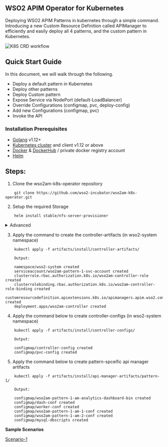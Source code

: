 ## WSO2 APIM Operator for Kubernetes

Deploying WSO2 APIM Patterns in kubernetes through a simple command. Introducing a new Custom Resource Definition called APIManager to efficiently and easily deploy all 4 patterns, and the custom pattern in Kubernetes.

![K8S CRD workflow](https://lh3.googleusercontent.com/-wqlc7Sgs72s/XhbIAHVK36I/AAAAAAAADOM/_9lEe_RtNks9fj9j87zaB65dWI1bw2ONgCK8BGAsYHg/s0/pic1.png "K8S CRD workflow")

## Quick Start Guide

In this document, we will walk through the following.
* Deploy a default pattern in Kubernetes
* Deploy other patterns
* Deploy Custom pattern
* Expose Service via NodePort (default-LoadBalancer)
* Override Configurations (configmap, pvc, deploy-config)
* Add new Configurations (configmap, pvc)
* Invoke the API

### Installation Prerequisites
* [Golang](https://golang.org/doc/install) v1.12+ 
* [Kubernetes cluster](https://kubernetes.io/docs/setup/) and client v1.12 or above
* [Docker](https://docs.docker.com/install/) & [DockerHub](https://hub.docker.com/) / private docker registry account
* [Helm](http://docs.shippable.com/deploy/tutorial/deploy-to-gcp-gke-helm/)

## Steps:
1. Clone the wso2am-k8s-operator repository

``` 
    git clone https://github.com/wso2-incubator/wso2am-k8s-operator.git 
```

2. Setup the required Storage
```
    helm install stable/nfs-server-provisioner
```
   
<details>
<summary>Advanced</summary>
<br>
<ul><li>GCP Users:</li>
    External NFS setup. 
<li>Minikube Users:</li>
    HostPath setup.
 </ul>
</details>

  
    
3. Apply the command to create the controller-artifacts (in wso2-system namespace)

``` 
    kubectl apply -f artifacts/install/controller-artifacts/ 

    Output: 

    namespace/wso2-system created
    serviceaccount/wso2am-pattern-1-svc-account created
    clusterrole.rbac.authorization.k8s.io/wso2am-controller-role created
    clusterrolebinding.rbac.authorization.k8s.io/wso2am-controller-role-binding created
    customresourcedefinition.apiextensions.k8s.io/apimanagers.apim.wso2.com created
    deployment.apps/wso2am-controller created
```
4. Apply the command below to create controller-configs (in wso2-system namespace)
```
    kubectl apply -f artifacts/install/controller-configs/
    
    Output:
    
    configmap/controller-config created
    configmap/pvc-config created
```

5. Apply the command below to create pattern-spceific api manager artifacts
```
    kubectl apply -f artifacts/install/api-manager-artifacts/pattern-1/
    
    Output:
    
    configmap/wso2am-pattern-1-am-analytics-dashboard-bin created
    configmap/dash-conf created
    configmap/worker-conf created
    configmap/wso2am-pattern-1-am-1-conf created
    configmap/wso2am-pattern-1-am-2-conf created
    configmap/mysql-dbscripts created
```

**Sample Scenarios**

[Scenario-1](https://github.com/wso2-incubator/wso2am-k8s-operator/blob/master/scenarios/scenario-1/README.md) 

